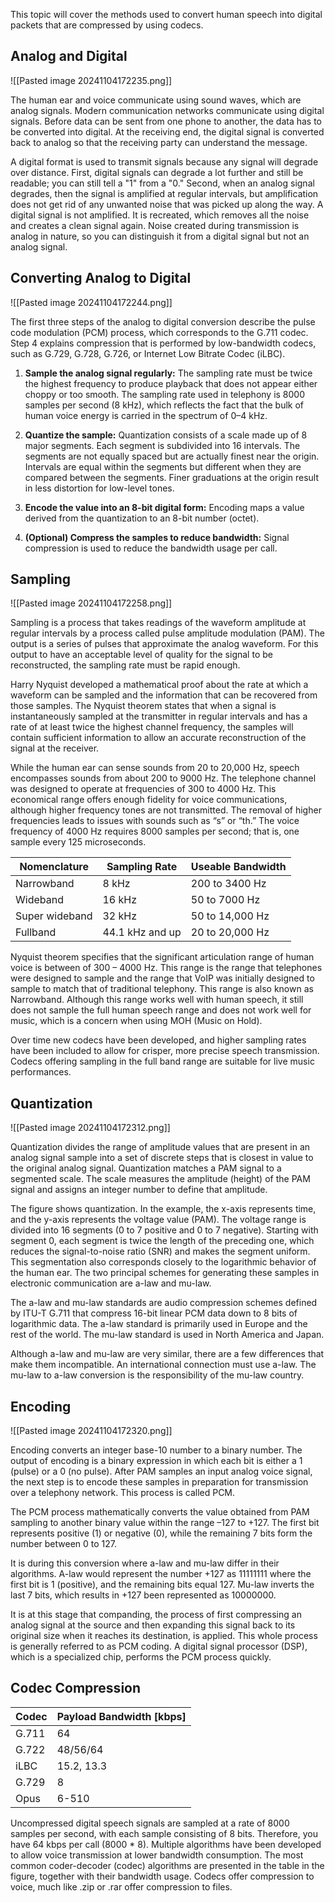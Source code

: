 This topic will cover the methods used to convert human speech into digital packets that are compressed by using codecs.

## Analog and Digital

![[Pasted image 20241104172235.png]]

The human ear and voice communicate using sound waves, which are analog signals. Modern communication networks communicate using digital signals. Before data can be sent from one phone to another, the data has to be converted into digital. At the receiving end, the digital signal is converted back to analog so that the receiving party can understand the message.

A digital format is used to transmit signals because any signal will degrade over distance. First, digital signals can degrade a lot further and still be readable; you can still tell a "1" from a "0." Second, when an analog signal degrades, then the signal is amplified at regular intervals, but amplification does not get rid of any unwanted noise that was picked up along the way. A digital signal is not amplified. It is recreated, which removes all the noise and creates a clean signal again. Noise created during transmission is analog in nature, so you can distinguish it from a digital signal but not an analog signal.

## Converting Analog to Digital

![[Pasted image 20241104172244.png]]


The first three steps of the analog to digital conversion describe the pulse code modulation (PCM) process, which corresponds to the G.711 codec. Step 4 explains compression that is performed by low-bandwidth codecs, such as G.729, G.728, G.726, or Internet Low Bitrate Codec (iLBC).

1. **Sample the analog signal regularly:** The sampling rate must be twice the highest frequency to produce playback that does not appear either choppy or too smooth. The sampling rate used in telephony is 8000 samples per second (8 kHz), which reflects the fact that the bulk of human voice energy is carried in the spectrum of 0–4 kHz.
    
2. **Quantize the sample:** Quantization consists of a scale made up of 8 major segments. Each segment is subdivided into 16 intervals. The segments are not equally spaced but are actually finest near the origin. Intervals are equal within the segments but different when they are compared between the segments. Finer graduations at the origin result in less distortion for low-level tones.
    
3. **Encode the value into an 8-bit digital form:** Encoding maps a value derived from the quantization to an 8-bit number (octet).
    
4. **(Optional) Compress the samples to reduce bandwidth:** Signal compression is used to reduce the bandwidth usage per call.
    

## Sampling

![[Pasted image 20241104172258.png]]

Sampling is a process that takes readings of the waveform amplitude at regular intervals by a process called pulse amplitude modulation (PAM). The output is a series of pulses that approximate the analog waveform. For this output to have an acceptable level of quality for the signal to be reconstructed, the sampling rate must be rapid enough.

Harry Nyquist developed a mathematical proof about the rate at which a waveform can be sampled and the information that can be recovered from those samples. The Nyquist theorem states that when a signal is instantaneously sampled at the transmitter in regular intervals and has a rate of at least twice the highest channel frequency, the samples will contain sufficient information to allow an accurate reconstruction of the signal at the receiver.

While the human ear can sense sounds from 20 to 20,000 Hz, speech encompasses sounds from about 200 to 9000 Hz. The telephone channel was designed to operate at frequencies of 300 to 4000 Hz. This economical range offers enough fidelity for voice communications, although higher frequency tones are not transmitted. The removal of higher frequencies leads to issues with sounds such as “s” or “th.” The voice frequency of 4000 Hz requires 8000 samples per second; that is, one sample every 125 microseconds.

|Nomenclature|Sampling Rate|Useable Bandwidth|
|---|---|---|
|Narrowband|8 kHz|200 to 3400 Hz|
|Wideband|16 kHz|50 to 7000 Hz|
|Super wideband|32 kHz|50 to 14,000 Hz|
|Fullband|44.1 kHz and up|20 to 20,000 Hz|

Nyquist theorem specifies that the significant articulation range of human voice is between of 300 – 4000 Hz. This range is the range that telephones were designed to sample and the range that VoIP was initially designed to sample to match that of traditional telephony. This range is also known as Narrowband. Although this range works well with human speech, it still does not sample the full human speech range and does not work well for music, which is a concern when using MOH (Music on Hold).

Over time new codecs have been developed, and higher sampling rates have been included to allow for crisper, more precise speech transmission. Codecs offering sampling in the full band range are suitable for live music performances.

## Quantization

![[Pasted image 20241104172312.png]]

Quantization divides the range of amplitude values that are present in an analog signal sample into a set of discrete steps that is closest in value to the original analog signal. Quantization matches a PAM signal to a segmented scale. The scale measures the amplitude (height) of the PAM signal and assigns an integer number to define that amplitude.

The figure shows quantization. In the example, the x-axis represents time, and the y-axis represents the voltage value (PAM). The voltage range is divided into 16 segments (0 to 7 positive and 0 to 7 negative). Starting with segment 0, each segment is twice the length of the preceding one, which reduces the signal-to-noise ratio (SNR) and makes the segment uniform. This segmentation also corresponds closely to the logarithmic behavior of the human ear. The two principal schemes for generating these samples in electronic communication are a-law and mu-law.

The a-law and mu-law standards are audio compression schemes defined by ITU-T G.711 that compress 16-bit linear PCM data down to 8 bits of logarithmic data. The a-law standard is primarily used in Europe and the rest of the world. The mu-law standard is used in North America and Japan.

Although a-law and mu-law are very similar, there are a few differences that make them incompatible. An international connection must use a-law. The mu-law to a-law conversion is the responsibility of the mu-law country.

## Encoding

![[Pasted image 20241104172320.png]]

Encoding converts an integer base-10 number to a binary number. The output of encoding is a binary expression in which each bit is either a 1 (pulse) or a 0 (no pulse). After PAM samples an input analog voice signal, the next step is to encode these samples in preparation for transmission over a telephony network. This process is called PCM.

The PCM process mathematically converts the value obtained from PAM sampling to another binary value within the range –127 to +127. The first bit represents positive (1) or negative (0), while the remaining 7 bits form the number between 0 to 127.

It is during this conversion where a-law and mu-law differ in their algorithms. A-law would represent the number +127 as 11111111 where the first bit is 1 (positive), and the remaining bits equal 127. Mu-law inverts the last 7 bits, which results in +127 been represented as 10000000.

It is at this stage that companding, the process of first compressing an analog signal at the source and then expanding this signal back to its original size when it reaches its destination, is applied. This whole process is generally referred to as PCM coding. A digital signal processor (DSP), which is a specialized chip, performs the PCM process quickly.

## Codec Compression

|Codec|Payload Bandwidth [kbps]|
|---|---|
|G.711|64|
|G.722|48/56/64|
|iLBC|15.2, 13.3|
|G.729|8|
|Opus|6-510|

Uncompressed digital speech signals are sampled at a rate of 8000 samples per second, with each sample consisting of 8 bits. Therefore, you have 64 kbps per call (8000 * 8). Multiple algorithms have been developed to allow voice transmission at lower bandwidth consumption. The most common coder-decoder (codec) algorithms are presented in the table in the figure, together with their bandwidth usage. Codecs offer compression to voice, much like .zip or .rar offer compression to files.